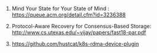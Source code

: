 1. Mind Your State for Your State of Mind : https://queue.acm.org/detail.cfm?id=3236388

2. Protocol-Aware Recovery for Consensus-Based Storage: http://www.cs.utexas.edu/~vijay/papers/fast18-par.pdf
3. https://github.com/hustcat/k8s-rdma-device-plugin
